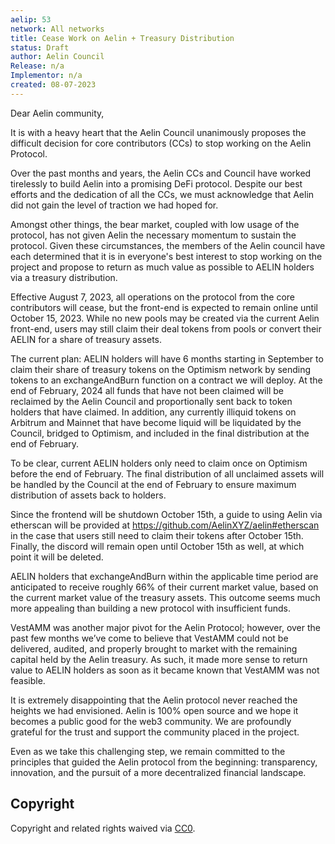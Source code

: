 ```yaml
---
aelip: 53
network: All networks
title: Cease Work on Aelin + Treasury Distribution
status: Draft
author: Aelin Council
Release: n/a
Implementor: n/a
created: 08-07-2023
---
```


Dear Aelin community,

It is with a heavy heart that the Aelin Council unanimously proposes the difficult decision for core contributors (CCs) to stop working on the Aelin Protocol.

Over the past months and years, the Aelin CCs and Council have worked tirelessly to build Aelin into a promising DeFi protocol. Despite our best efforts and the dedication of all the CCs, we must acknowledge that Aelin did not gain the level of traction we had hoped for.

Amongst other things, the bear market, coupled with low usage of the protocol, has not given Aelin the necessary momentum to sustain the protocol. Given these circumstances, the members of the Aelin council have each determined that it is in everyone's best interest to stop working on the project and propose to return as much value as possible to AELIN holders via a treasury distribution.

Effective August 7, 2023, all operations on the protocol from the core contributors will cease, but the front-end is expected to remain online until October 15, 2023. While no new pools may be created via the current Aelin front-end, users may still claim their deal tokens from pools or convert their AELIN for a share of treasury assets.

The current plan: AELIN holders will have 6 months starting in September to claim their share of treasury tokens on the Optimism network by sending tokens to an exchangeAndBurn function on a contract we will deploy.
At the end of February, 2024 all funds that have not been claimed will be reclaimed by the Aelin Council and proportionally sent back to token holders that have claimed. In addition, any currently illiquid tokens on Arbitrum and Mainnet that have become liquid will be liquidated by the Council, bridged to Optimism, and included in the final distribution at the end of February.

To be clear, current AELIN holders only need to claim once on Optimism before the end of February. The final distribution of all unclaimed assets will be handled by the Council at the end of February to ensure maximum distribution of assets back to holders.

Since the frontend will be shutdown October 15th, a guide to using Aelin via etherscan will be provided at https://github.com/AelinXYZ/aelin#etherscan in the case that users still need to claim their tokens after October 15th. Finally, the discord will remain open until October 15th as well, at which point it will be deleted.

AELIN holders that exchangeAndBurn within the applicable time period are anticipated to receive roughly 66% of their current market value, based on the current market value of the treasury assets. This outcome seems much more appealing than building a new protocol with insufficient funds.

VestAMM was another major pivot for the Aelin Protocol; however, over the past few months we’ve come to believe that VestAMM could not be delivered, audited, and properly brought to market with the remaining capital held by the Aelin treasury. As such, it made more sense to return value to AELIN holders as soon as it became known that VestAMM was not feasible.

It is extremely disappointing that the Aelin protocol never reached the heights we had envisioned. Aelin is 100% open source and we hope it becomes a public good for the web3 community. We are profoundly grateful for the trust and support the community placed in the project.

Even as we take this challenging step, we remain committed to the principles that guided the Aelin protocol from the beginning: transparency, innovation, and the pursuit of a more decentralized financial landscape.

## Copyright

Copyright and related rights waived via [CC0](https://creativecommons.org/publicdomain/zero/1.0/).

